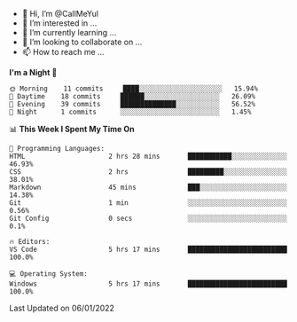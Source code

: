 - 👋 Hi, I’m @CallMeYul
- 👀 I’m interested in ...
- 🌱 I’m currently learning ...
- 💞️ I’m looking to collaborate on ...
- 📫 How to reach me ...

<!---
CallMeYul/CallMeYul is a ✨ special ✨ repository because its `README.md` (this file) appears on your GitHub profile.
You can click the Preview link to take a look at your changes.
--->

<!--START_SECTION:waka-->
**I'm a Night 🦉** 

```text
🌞 Morning    11 commits     ████░░░░░░░░░░░░░░░░░░░░░   15.94% 
🌆 Daytime    18 commits     ██████░░░░░░░░░░░░░░░░░░░   26.09% 
🌃 Evening    39 commits     ██████████████░░░░░░░░░░░   56.52% 
🌙 Night      1 commits      ░░░░░░░░░░░░░░░░░░░░░░░░░   1.45%

```


📊 **This Week I Spent My Time On** 

```text
💬 Programming Languages: 
HTML                     2 hrs 28 mins       ███████████░░░░░░░░░░░░░░   46.93% 
CSS                      2 hrs               █████████░░░░░░░░░░░░░░░░   38.01% 
Markdown                 45 mins             ███░░░░░░░░░░░░░░░░░░░░░░   14.38% 
Git                      1 min               ░░░░░░░░░░░░░░░░░░░░░░░░░   0.56% 
Git Config               0 secs              ░░░░░░░░░░░░░░░░░░░░░░░░░   0.1%

🔥 Editors: 
VS Code                  5 hrs 17 mins       █████████████████████████   100.0%

💻 Operating System: 
Windows                  5 hrs 17 mins       █████████████████████████   100.0%

```


 Last Updated on 06/01/2022
<!--END_SECTION:waka-->
